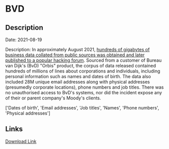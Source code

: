 # BVD

## Description

Date: 2021-08-19

Description:
In approximately August 2021, <a href="https://kaduu.io/blog/2022/02/04/us-strategic-company-bureau-van-dijk-hacked/" target="_blank" rel="noopener">hundreds of gigabytes of business data collated from public sources was obtained and later published to a popular hacking forum</a>. Sourced from a customer of Bureau van Dijk's (BvD) &quot;Orbis&quot; product, the corpus of data released contained hundreds of millions of lines about corporations and individuals, including personal information such as names and dates of birth. The data also included 28M unique email addresses along with physical addresses (presumedly corporate locations), phone numbers and job titles. There was no unauthorised access to BvD's systems, nor did the incident expose any of their or parent company's Moody's clients.


['Dates of birth', 'Email addresses', 'Job titles', 'Names', 'Phone numbers', 'Physical addresses']

## Links

[Download Link](https://link-to.net/1229997/615.4600956640824/dynamic/?r=YnZkaW5mby5jb20=)